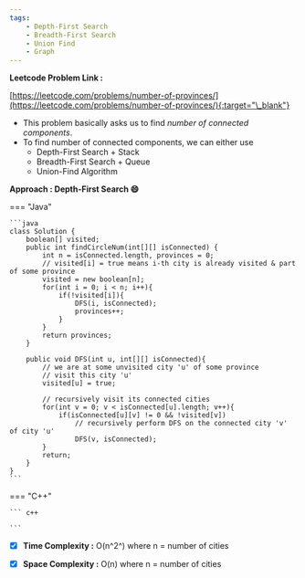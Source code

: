 ```yaml
---
tags:
    - Depth-First Search
    - Breadth-First Search
    - Union Find
    - Graph
---
```


**Leetcode Problem Link :**

[https://leetcode.com/problems/number-of-provinces/](https://leetcode.com/problems/number-of-provinces/){:target="\_blank"}

-   This problem basically asks us to find _number of connected components_.
-   To find number of connected components, we can either use
    -   Depth-First Search + Stack
    -   Breadth-First Search + Queue
    -   Union-Find Algorithm

**Approach : Depth-First Search :smile:**

=== "Java"

    ```java
    class Solution {
        boolean[] visited;
        public int findCircleNum(int[][] isConnected) {
            int n = isConnected.length, provinces = 0;
            // visited[i] = true means i-th city is already visited & part of some province
            visited = new boolean[n];
            for(int i = 0; i < n; i++){
                if(!visited[i]){
                    DFS(i, isConnected);
                    provinces++;
                }
            }
            return provinces;
        }

        public void DFS(int u, int[][] isConnected){
            // we are at some unvisited city 'u' of some province
            // visit this city 'u'
            visited[u] = true;

            // recursively visit its connected cities
            for(int v = 0; v < isConnected[u].length; v++){
                if(isConnected[u][v] != 0 && !visited[v])
                    // recursively perform DFS on the connected city 'v' of city 'u'
                    DFS(v, isConnected);
            }
            return;
        }
    }
    ```

=== "C++"

    ``` c++

    ```

-   [x] **Time Complexity :** O(n^2^) where n = number of cities

-   [x] **Space Complexity :** O(n) where n = number of cities

